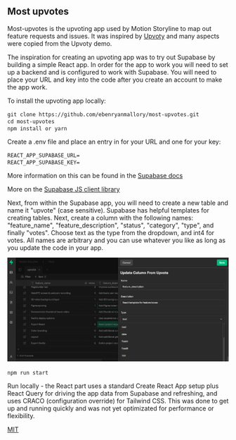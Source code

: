## Most upvotes

Most-upvotes is the upvoting app used by Motion Storyline to map out feature requests and issues. It was inspired by [Upvoty](https://www.upvoty.com/) and many aspects were copied from the Upvoty demo.

The inspiration for creating an upvoting app was to try out Supabase by building a simple React app. In order for the app to work you will need to set up a backend and is configured to work with Supabase. You will need to place your URL and key into the code after you create an account to make the app work.

To install the upvoting app locally:

```
git clone https://github.com/ebenryanmallory/most-upvotes.git
cd most-upvotes
npm install or yarn
```

Create a .env file and place an entry in for your URL and one for your key:

```
REACT_APP_SUPABASE_URL=
REACT_APP_SUPABASE_KEY=
```

More information on this can be found in the [Supabase docs](https://supabase.io/docs/client/initializing)

More on the [Supabase JS client library](https://supabase.io/docs/client/installing)

Next, from within the Supabase app, you will need to create a new table and name it "upvote" (case sensitive). Supabase has helpful templates for creating tables. Next, create a column with the following names: "feature_name", "feature_description", "status", "category", "type", and finally "votes". Choose text as the type from the dropdown, and int4 for votes. All names are arbitrary and you can use whatever you like as long as you update the code in your app.

![Supbase screenshot](supabase-screenshot.png)

```
npm run start
```

Run locally - the React part uses a standard Create React App setup plus React Query for driving the app data from Supabase and refreshing, and uses CRACO (configuration override) for Tailwind CSS. This was done to get up and running quickly and was not yet optimizated for performance or flexibility.

[MIT](LICENSE)